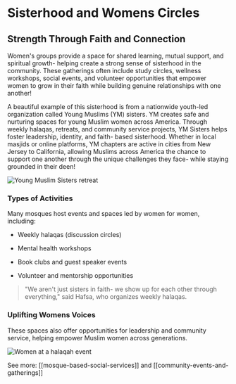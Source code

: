 # Sisterhood and Womens Circles
## Strength Through Faith and Connection

Women's groups provide a space for shared learning, mutual support, and spiritual growth- helping create a strong sense of sisterhood in the community. These gatherings often include study circles, wellness workshops, social events, and volunteer opportunities that empower women to grow in their faith while building genuine relationships with one another!

  

A beautiful example of this sisterhood is from a nationwide youth-led organization called Young Muslims (YM) sisters. YM creates safe and nurturing spaces for young Muslim women across America. Through weekly halaqas, retreats, and community service projects, YM Sisters helps foster leadership, identity, and faith- based sisterhood. Whether in local masjids or online platforms, YM chapters are active in cities from New Jersey to California, allowing Muslims across America the chance to support one another through the unique challenges they face- while staying grounded in their deen!

![Young Muslim Sisters retreat](https://ymsisters.com/wp-content/uploads/2024/04/94d87ad5-b299-441c-82d5-7752c50a711c-jpg.webp)

  

### Types of Activities

Many mosques host events and spaces led by women for women, including:

- Weekly halaqas (discussion circles)

- Mental health workshops

- Book clubs and guest speaker events

- Volunteer and mentorship opportunities

>"We aren't just sisters in faith- we show up for each other through everything," said Hafsa, who organizes weekly halaqas.

  

### Uplifting Womens Voices

These spaces also offer opportunities for leadership and community service, helping empower Muslim women across generations.

![Women at a halaqah event](https://i.pinimg.com/736x/2d/6a/e6/2d6ae6cb0a7b51ad0c0b31d7504100a8.jpg)

  

See more: [[mosque-based-social-services]] and [[community-events-and-gatherings]]